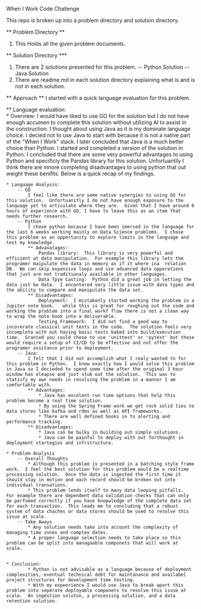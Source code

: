 When I Work Code Challenge

This repo is broken up into a problem directory and solution directory.

** Problem Directory **
1. This Holds all the given problem documents.

** Solution Directory ***
1. There are 2 solutions presented for this problem.
    -- Python Solution
    -- Java Solution
2. There are readme.md in each solution directory explaining what is and is not in each solution.

** Approach **
I started with a quick language evaluation for this problem.  

** Language evaluation:  
    * Overview:
        I would have liked to use GO for the solution but I do not have enough accumen to complete this solution without utilizing AI to assist in the construction.  I thought about using Java as it is my dominate language choice.  I decied not to use Java to start with because it is not a native part of the "When I Work" stack.  I later concluded that Java is a much better choice than Python.  I started and completed a version of the solution in Python.  I concluded that there are some very powerful advantages to using Python and specificly the Pandas library for this solution.  Unfortuantily I think there are mnore compleling disadvantages to using python that out weight these benifits.  Below is a quick recap of my findings.
    
    * Language Analysis:
        -- GO 
            I feel like there are some native synergies to using GO for this solution.  Unfortuanitly I do not have enough exposure to the language yet to articulate where they are.  Given that I have around 6 hours of experience with GO, I have to leave this as an item that needs further research.
        -- Python
            I chose python because I have been imersed in the language for the last 6 weeks working mainly on Data Science problems.  I chose this problem as an oppertunity to explore limits in the language and test my knowledge.
            ** Advanatages:
                Pandas library:  This library is very powerful and efficient at data manipulation.  For example this library lets the programer maipulate the data in memory as if it where ina  relation DB.  We can skip expensive loops and use advanced data opperations that just are not traditionaly available in other languages.
                Data Tpye Casting:  Python did a great job in letting the data just be data.  I encontered very little issue with data types and the ability to compare and manipulate the data set. 
            ** Disadvantages:
                Deployment:  I mistakenly started working the problem in a Jupitor note book.   while this is great for roughing out the code and working the problem into a final workf flow there is not a clean way to wrap the note book into a deliverable.  
                Testing Framework:  I did not find a good way to incorerate classical unit tests in the code.  The solution feels very incomplete with out having basic tests baked into build/execution time.  Granted you could chose to use 'unittest' or 'pytest' but these would require a setup of CI/CD to be effective and not offer the programer assitance prior to deployment.
        -- Java:
            I felt that I did not accomplish what I realy wanted to for this problem in Python.  I know exactly how I would solve this problem in Java so I decieded to spend some time after the original 3 hour window has eleapse and just stub out the solution.  This was to statisfy my own needs in resolving the problem in a mannor I am comfortable with.
            ** Advantages:
                * Java has excelent run time options that help this problem become a real time solution.  
                * By using the Spring Frame work we get rock solid ties to data stores like kafka and rdms as well as API frameworks.
                * There are well defined hooks in to alerting and performance tracking.
            ** Disadvantages: 
                * Java can be bulky in building out simple solutions.
                * Java can be painful to deploy with out forthought in deployment startegies and infrstructure.

    * Problem Analysis
        -- Overall Thoughts
            * Although this problem is presented in a batching style frame work.  I feel the best solution for this problem would be a realtime processing solution.  Once the data is ingested the first time it should stay in motion and each record should be broken out into individual transations.
            * This problem lends itself to many data looping pitfalls.  For example there are dependent data validation checks that can only be perfomed correctly if you have knopwledge of the complete data set for each transaction.  This leads me to concluding that a robust system of data chaches or data stores should be used to resolve this issue at scale.   
        -- Take Aways
            * Any solution needs take into account the complexity of managing time zones and complex dates.
            * A proper language selection needs to take place so this problem can be split into managaable componets that will work at scale.  
            
            
    * Conclusion:
            * Python is not advisable as a language because of deployment complexities, eventual technical debt for maintanance and availabel project structures for development time testing. 
            * With my expeerience I would use Java to break apart this problem into seperate deployable componets to resolve this issue at scale.  An ingestion soluton, a processing solution, and a data retention solution.  



